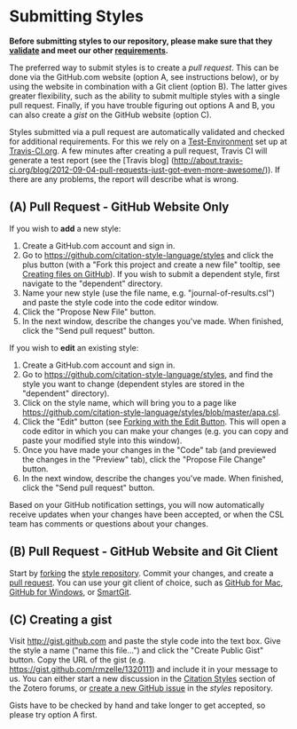 # Submitting Styles

**Before submitting styles to our repository, please make sure that they
[validate](https://github.com/citation-style-language/styles/wiki/Validation)
and meet our other
[requirements](https://github.com/citation-style-language/styles/wiki/Style-Requirements).**

The preferred way to submit styles is to create a *pull request*. This can be
done via the GitHub.com website (option A, see instructions below), or by using
the website in combination with a Git client (option B). The latter gives
greater flexibility, such as the ability to submit multiple styles with a single
pull request. Finally, if you have trouble figuring out options A and B, you can
also create a *gist* on the GitHub website (option C).

Styles submitted via a pull request are automatically validated and checked for
additional requirements. For this we rely on a
[Test-Environment](https://github.com/citation-style-language/styles/wiki/Test-Environment)
set up at
[Travis-CI.org](http://travis-ci.org/#!/citation-style-language/styles). A few
minutes after creating a pull request, Travis CI will generate a test report
(see the [Travis blog]
(http://about.travis-ci.org/blog/2012-09-04-pull-requests-just-got-even-more-awesome/)).
If there are any problems, the report will describe what is wrong.

## (A) Pull Request - GitHub Website Only

If you wish to **add** a new style:

1. Create a GitHub.com account and sign in.
2. Go to https://github.com/citation-style-language/styles and click the plus
button (with a "Fork this project and create a new file" tooltip, see [Creating
files on GitHub](https://github.com/blog/1327-creating-files-on-github)). If you
wish to submit a dependent style, first navigate to the "dependent" directory.
3. Name your new style (use the file name, e.g. "journal-of-results.csl") and paste
the style code into the code editor window.
4. Click the "Propose New File" button.
5. In the next window, describe the changes you've made. When
finished, click the "Send pull request" button.

If you wish to **edit** an existing style:

1. Create a GitHub.com account and sign in.
2. Go to https://github.com/citation-style-language/styles, and find the style
you want to change (dependent styles are stored in the "dependent" directory).
3. Click on the style name, which will bring you to a page like
https://github.com/citation-style-language/styles/blob/master/apa.csl.
4. Click the "Edit" button (see [Forking with the Edit
Button](https://github.com/blog/844-forking-with-the-edit-button). This will
open a code editor in which you can make your changes (e.g. you can copy and
paste your modified style into this window).
5. Once you have made your changes in the "Code" tab (and previewed the changes
in the "Preview" tab), click the "Propose File Change" button.
6. In the next window, describe the changes you've made. When
finished, click the "Send pull request" button.

Based on your GitHub notification settings, you will now automatically receive
updates when your changes have been accepted, or when the CSL team has comments
or questions about your changes.

## (B) Pull Request - GitHub Website and Git Client

Start by [forking](http://help.github.com/fork-a-repo/) the [style
repository](https://github.com/citation-style-language/styles). Commit your
changes, and create a [pull
request](http://help.github.com/send-pull-requests/). You can use your git
client of choice, such as [GitHub for Mac](http://mac.github.com/), [GitHub for
Windows](http://windows.github.com/), or
[SmartGit](http://www.syntevo.com/smartgit/index.html).

## (C) Creating a gist

Visit http://gist.github.com and paste the style code into the text box. Give
the style a name ("name this file...") and click the "Create Public Gist"
button. Copy the URL of the gist (e.g. https://gist.github.com/rmzelle/1320111) and
include it in your message to us. You can either start a new discussion in the
[Citation Styles](http://forums.zotero.org/11/) section of the Zotero forums, or
[create a new GitHub
issue](https://github.com/citation-style-language/styles/issues/new) in the
_styles_ repository.

Gists have to be checked by hand and take longer to get accepted, so please try
option A first.
